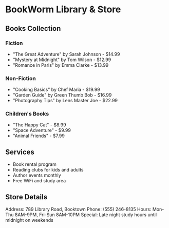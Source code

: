 # BookWorm Library & Store

## Books Collection

### Fiction
- "The Great Adventure" by Sarah Johnson - $14.99
- "Mystery at Midnight" by Tom Wilson - $12.99
- "Romance in Paris" by Emma Clarke - $13.99

### Non-Fiction
- "Cooking Basics" by Chef Maria - $19.99
- "Garden Guide" by Green Thumb Bob - $16.99
- "Photography Tips" by Lens Master Joe - $22.99

### Children's Books
- "The Happy Cat" - $8.99
- "Space Adventure" - $9.99
- "Animal Friends" - $7.99

## Services
- Book rental program
- Reading clubs for kids and adults
- Author events monthly
- Free WiFi and study area

## Store Details
Address: 789 Library Road, Booktown
Phone: (555) 246-8135
Hours: Mon-Thu 8AM-9PM, Fri-Sun 8AM-10PM
Special: Late night study hours until midnight on weekends